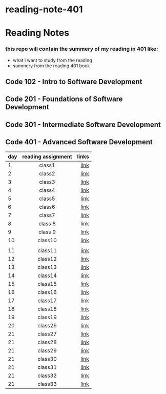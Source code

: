 # reading-note-401

# Reading Notes
### this repo will contain the summery of my reading in 401 like:
- what i want to study from the reading 
- summery from  the reading 401 book
## Code 102 - Intro to Software Development
## Code 201 - Foundations of Software Development
## Code 301 - Intermediate Software Development
## Code 401 - Advanced Software Development

| day    |      reading assignment     |  links  |
|----------|:-------------:| ------------:|
|  1 | class1 |[link](https://joudi12.github.io/reading-note-401/class1)  |
| 2  |  class2 |[link](https://joudi12.github.io/reading-note-401/class2)   |
| 3  |  class3  |   [link](https://joudi12.github.io/reading-note-401/class3)   |
| 4  |   class4   |  [link](https://joudi12.github.io/reading-note-401/class4)  |
|5   |  class5  |[link](https://joudi12.github.io/reading-note-401/class5) |
| 6  | class6  | [link](https://joudi12.github.io/reading-note-401/class6) |
| 7  | class7 |     [link](https://joudi12.github.io/reading-note-401/class7)  |
| 8  |class 8 |    [link](https://joudi12.github.io/reading-note-401/class8)   |
| 9  |   class 9  |    [link](https://joudi12.github.io/reading-note-401/class9)          |
|10  | class10 | [link](https://joudi12.github.io/reading-note-401/class10)  |
 |    |
| 11 |  class11|  [link](https://joudi12.github.io/reading-note-401/class11)  |
| 12 |  class12 |   [link](https://joudi12.github.io/reading-note-401/class12) |
| 13 |class13 |  [link](https://joudi12.github.io/reading-note-401/class13) |
| 14 |    class14     |  [link](https://joudi12.github.io/reading-note-401/class14)|
|15  | class15 | [link](https://joudi12.github.io/reading-note-401/class15) | 
| 16 |  class16|  [link](https://joudi12.github.io/reading-note-401/class16)  |
| 17 |  class17 |   [link](https://joudi12.github.io/reading-note-401/class17) |
| 18 |class18| [link](https://joudi12.github.io/reading-note-401/class18) |
| 19 |  class19     | [link](https://joudi12.github.io/reading-note-401/class19) |
|20 |class26| [link](https://joudi12.github.io/reading-note-401/class26) | 
|21 |class27| [link](https://joudi12.github.io/reading-note-401/class27) | 
|21 |class28| [link](https://joudi12.github.io/reading-note-401/class28) | 
|21 |class29| [link](https://joudi12.github.io/reading-note-401/class29) | 
|21 |class30| [link](https://joudi12.github.io/reading-note-401/class30) | 
|21 |class31| [link](https://joudi12.github.io/reading-note-401/class31) | 
|21 |class32| [link](https://joudi12.github.io/reading-note-401/class32) | 
|21 |class33| [link](https://joudi12.github.io/reading-note-401/class33) | 


